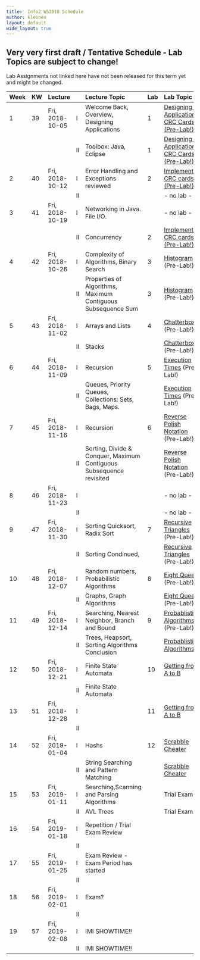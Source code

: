 ```yaml
---
title:  Info2 WS2018 Schedule
author: kleinen
layout: default
wide_layout: true
---
```


## Very very first draft / Tentative Schedule - Lab Topics are subject to change!
Lab Assignments not linked here have not been released for this term yet and
might be changed.

| Week | KW | Lecture         |    | Lecture Topic                                                       | Lab | Lab Topic                                                         |
|:-----|:---|:----------------|:---|:--------------------------------------------------------------------|:----|:------------------------------------------------------------------|
| 1    | 39 | Fri, 2018-10-05 | I  | Welcome Back, Overview, Designing Applications                      | 1   | [Designing an Application, CRC Cards  (Pre-Lab!)](../labs/lab-01) |
|      |    |                 | II | Toolbox: Java, Eclipse                                              | 1   | [Designing an Application, CRC Cards  (Pre-Lab!)](../labs/lab-01) |
| 2    | 40 | Fri, 2018-10-12 | I  | Error Handling and Exceptions reviewed                              | 2   | [Implementing CRC cards (Pre-Lab!)](../labs/lab-02)               |
|      |    |                 | II |                                                                     |     | - no lab -                                                        |
| 3    | 41 | Fri, 2018-10-19 | I  | Networking in Java. File I/O.                                       |     | - no lab -                                                        |
|      |    |                 | II | Concurrency                                                         | 2   | [Implementing CRC cards (Pre-Lab!)](../labs/lab-02)               |
| 4    | 42 | Fri, 2018-10-26 | I  | Complexity of Algorithms, Binary Search                             | 3   | [Histogram](../labs/lab-03)  (Pre-Lab!)                           |
|      |    |                 | II | Properties of Algorithms, Maximum Contiguous Subsequence Sum        | 3   | [Histogram](../labs/lab-03)  (Pre-Lab!)                           |
| 5    | 43 | Fri, 2018-11-02 | I  | Arrays and Lists                                                    | 4   | [Chatterbox](../labs/lab-04)  (Pre-Lab!)                          |
|      |    |                 | II | Stacks                                                              |     | [Chatterbox](../labs/lab-04)  (Pre-Lab!)                          |
| 6    | 44 | Fri, 2018-11-09 | I  | Recursion                                                           | 5   | [Execution Times](../labs/lab-05) (Pre-Lab!)                      |
|      |    |                 | II | Queues, Priority Queues, Collections: Sets, Bags, Maps.             |     | [Execution Times](../labs/lab-05)   (Pre-Lab!)                    |
| 7    | 45 | Fri, 2018-11-16 | I  | Recursion                                                           | 6   | [Reverse Polish Notation](../labs/lab-06) (Pre-Lab!)              |
|      |    |                 | II | Sorting, Divide & Conquer, Maximum Contiguous Subsequence revisited |     | [Reverse Polish Notation](../labs/lab-06) (Pre-Lab!)              |
| 8    | 46 | Fri, 2018-11-23 | I  |                                                                     |     | - no lab -                                                        |
|      |    |                 | II |                                                                     |     | - no lab -                                                        |
| 9    | 47 | Fri, 2018-11-30 | I  | Sorting Quicksort, Radix Sort                                       | 7   | [Recursive Triangles](../labs/lab-07) (Pre-Lab!)                  |
|      |    |                 | II | Sorting Condinued,                                                  |     | [Recursive Triangles](../labs/lab-07)   (Pre-Lab!)                |
| 10   | 48 | Fri, 2018-12-07 | I  | Random numbers, Probabilistic Algorithms                            | 8   | [Eight Queens](../labs/lab-08) (Pre-Lab!)                         |
|      |    |                 | II | Graphs, Graph Algorithms                                            |     | [Eight Queens](../labs/lab-08)  (Pre-Lab!)                        |
| 11   | 49 | Fri, 2018-12-14 | I  | Searching, Nearest Neighbor, Branch and Bound                       | 9   | [Probablistic Algorithms](../labs/lab-09)  (Pre-Lab!)             |
|      |    |                 | II | Trees, Heapsort, Sorting Algorithms Conclusion                      |     | [Probablistic Algorithms](../labs/lab-09)                         |
| 12   | 50 | Fri, 2018-12-21 | I  | Finite State Automata                                               | 10  | [Getting from A to B](../labs/lab-10)                             |
|      |    |                 | II | Finite State Automata                                               |     |                                                                   |
| 13   | 51 | Fri, 2018-12-28 | I  |                                                                     | 11  | [Getting from A to B](../labs/lab-10)                             |
|      |    |                 | II |                                                                     |     |                                                                   |
| 14   | 52 | Fri, 2019-01-04 | I  | Hashs                                                               | 12  | [Scrabble Cheater](../labs/lab-11)                                |
|      |    |                 | II | String Searching and Pattern Matching                               |     | [Scrabble Cheater](../labs/lab-11)                                |
| 15   | 53 | Fri, 2019-01-11 | I  | Searching,Scanning and Parsing Algorithms                           |     | Trial Exam                                                        |
|      |    |                 | II | AVL Trees                                                           |     | Trial Exam                                                        |
| 16   | 54 | Fri, 2019-01-18 | I  | Repetition / Trial Exam Review                                      |     |                                                                   |
|      |    |                 | II |                                                                     |     |                                                                   |
| 17   | 55 | Fri, 2019-01-25 | I  | Exam Review - Exam Period has started                               |     |                                                                   |
|      |    |                 | II |                                                                     |     |                                                                   |
| 18   | 56 | Fri, 2019-02-01 | I  | Exam?                                                               |     |                                                                   |
|      |    |                 | II |                                                                     |     |                                                                   |
| 19   | 57 | Fri, 2019-02-08 | I  | IMI SHOWTIME!!                                                      |     |                                                                   |
|      |    |                 | II | IMI SHOWTIME!!                                                      |     |                                                                   |
